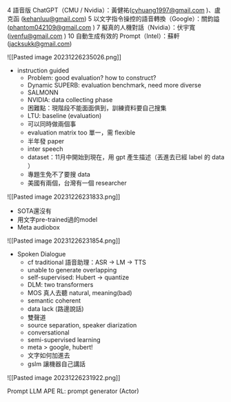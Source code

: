 4 語音版 ChatGPT（CMU / Nvidia）：黃健祐(cyhuang1997@gmail.com )、盧克函 (kehanluu@gmail.com)
5 以文字指令操控的語音轉換（Google）：關鈞謚 (phantom042109@gmail.com )
7 擬真的人機對話（Nvidia）：伏宇寬 (ivenfu@gmail.com )
10 自動生成有效的 Prompt（Intel）：蘇軒 (jacksukk@gmail.com)

![[Pasted image 20231226235026.png]]

* instruction guided
	* Problem: good evaluation? how to construct?
	* Dynamic SUPERB: evaluation benchmark, need more diverse 
	* SALMONN
	* NVIDIA: data collecting phase
	* 困難點：現階段不能面面俱到，訓練資料要自己搜集
	* LTU: baseline (evaluation)
	* 可以同時做兩個事
	* evaluation matrix too 單一，需 flexible
	* 半年發 paper
	* inter speech
	* dataset：11月中開始到現在，用 gpt 產生描述（丟進去已經 label 的 data ）
	* 專題生免不了要搜 data
	* 美國有兩個，台灣有一個 researcher

![[Pasted image 20231226231833.png]]

* SOTA還沒有
* 用文字pre-trained過的model
* Meta audiobox

![[Pasted image 20231226231854.png]]

* Spoken Dialogue
	* cf traditional 語音助理：ASR -> LM -> TTS
	* unable to generate overlapping 
	* self-supervised: Hubert -> quantize
	* DLM: two transformers
	* MOS 真人去聽 natural, meaning(bad)
	* semantic coherent
	* data lack (路邊說話)
	* 雙聲道
	* source separation, speaker diarization
	* conversational 
	* semi-supervised learning
	* meta > google, hubert!
	* 文字如何加進去
	* gslm 讓機器自己講話

![[Pasted image 20231226231922.png]]

Prompt
LLM
APE
RL: prompt generator (Actor)